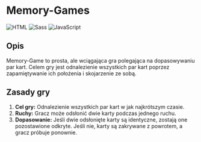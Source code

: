 # Memory-Games

![HTML](https://img.shields.io/badge/HTML5-E34F26?style=for-the-badge&logo=html5&logoColor=white)
![Sass](https://img.shields.io/badge/Sass-CC6699?style=for-the-badge&logo=sass&logoColor=white)
![JavaScript](https://img.shields.io/badge/JavaScript-323330?style=for-the-badge&logo=javascript&logoColor=F7DF1E)

## Opis
Memory-Game to prosta, ale wciągająca gra polegająca na dopasowywaniu par kart. Celem gry jest odnalezienie wszystkich par kart poprzez zapamiętywanie ich położenia i skojarzenie ze sobą.

## Zasady gry
1. **Cel gry:** Odnalezienie wszystkich par kart w jak najkrótszym czasie.
2. **Ruchy:** Gracz może odsłonić dwie karty podczas jednego ruchu.
3. **Dopasowanie:** Jeśli dwie odsłonięte karty są identyczne, zostają one pozostawione odkryte. Jeśli nie, karty są zakrywane z powrotem, a gracz próbuje ponownie.
